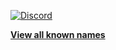  [![Discord](https://img.shields.io/discord/384870460640329728.svg?logo=discord)](https://discord.gg/G2kxrnU)
 
 [**View all known names**](https://github.com/RuneStar/cache-names/blob/master/names.tsv)
